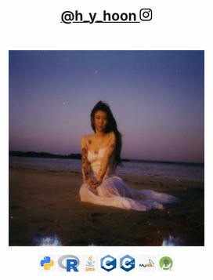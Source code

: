 <h1 align="center"><a href="https://www.instagram.com/h_y_hoon/" target="_blank">@h_y_hoon&nbsp;<img src="assets/instagram.png" height="25px" /></h1>

<p align="center">
<br /><br />
<a href="https://www.youtube.com/watch?v=DNf6mIZz6Zo" target="_blank"><img align="center" src="assets/baek.jpg" width="400px" alt="paul" /></a>
<br /><br />
<code><img src="icons/python.png" height="35"></code>
  <code><img src="icons/R.png" height="35"></code>
<code><img src="icons/java.png" height="35"></code>
<code><img src="icons/Cc.png" height="35"></code>
<code><img src="icons/c++.png" height="35"></code>
<code><img src="icons/mysql.png" height="35"></code>
<code><img src="icons/android.png" height="35"></code>
</p>
